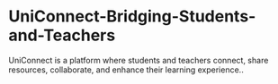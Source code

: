 # UniConnect-Bridging-Students-and-Teachers
UniConnect is a platform where students and teachers connect, share resources, collaborate, and enhance their learning experience..

